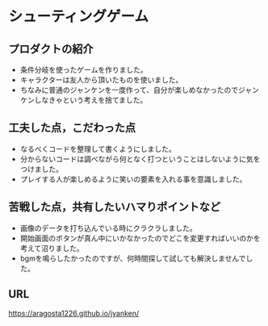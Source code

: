 # シューティングゲーム

## プロダクトの紹介

- 条件分岐を使ったゲームを作りました。
- キャラクターは友人から頂いたものを使いました。
- ちなみに普通のジャンケンを一度作って、自分が楽しめなかったのでジャンケンしなきゃという考えを捨てました。

## 工夫した点，こだわった点

- なるべくコードを整理して書くようにしました。
- 分からないコードは調べながら何となく打つということはしないように気をつけました。
- プレイする人が楽しめるように笑いの要素を入れる事を意識しました。

## 苦戦した点，共有したいハマりポイントなど

- 画像のデータを打ち込んでいる時にクラクラしました。
- 開始画面のボタンが真ん中にいかなかったのでどこを変更すればいいのかを考えて沼りました。
- bgmを鳴らしたかったのですが、何時間探して試しても解決しませんでした。

## URL
https://aragosta1226.github.io/jyanken/
